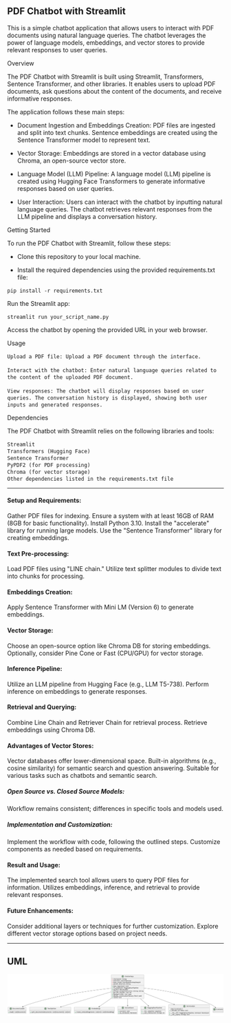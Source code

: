 ## PDF Chatbot with Streamlit

This is a simple chatbot application that allows users to interact with PDF documents using natural language queries. The chatbot leverages the power of language models, embeddings, and vector stores to provide relevant responses to user queries.

Overview

The PDF Chatbot with Streamlit is built using Streamlit, Transformers, Sentence Transformer, and other libraries. It enables users to upload PDF documents, ask questions about the content of the documents, and receive informative responses.

The application follows these main steps:

- Document Ingestion and Embeddings Creation: PDF files are ingested and split into text chunks. Sentence embeddings are created using the Sentence Transformer model to represent text.

- Vector Storage: Embeddings are stored in a vector database using Chroma, an open-source vector store.

- Language Model (LLM) Pipeline: A language model (LLM) pipeline is created using Hugging Face Transformers to generate informative responses based on user queries.

- User Interaction: Users can interact with the chatbot by inputting natural language queries. The chatbot retrieves relevant responses from the LLM pipeline and displays a conversation history.

Getting Started

To run the PDF Chatbot with Streamlit, follow these steps:

- Clone this repository to your local machine.

- Install the required dependencies using the provided requirements.txt file:

```commandline
pip install -r requirements.txt
```
Run the Streamlit app:
```
streamlit run your_script_name.py
```
Access the chatbot by opening the provided URL in your web browser.

Usage

    Upload a PDF file: Upload a PDF document through the interface.

    Interact with the chatbot: Enter natural language queries related to the content of the uploaded PDF document.

    View responses: The chatbot will display responses based on user queries. The conversation history is displayed, showing both user inputs and generated responses.

Dependencies

The PDF Chatbot with Streamlit relies on the following libraries and tools:

    Streamlit
    Transformers (Hugging Face)
    Sentence Transformer
    PyPDF2 (for PDF processing)
    Chroma (for vector storage)
    Other dependencies listed in the requirements.txt file
_________
#### Setup and Requirements:
Gather PDF files for indexing.
        Ensure a system with at least 16GB of RAM (8GB for basic functionality).
        Install Python 3.10.
        Install the "accelerate" library for running large models.
        Use the "Sentence Transformer" library for creating embeddings.

#### Text Pre-processing:
Load PDF files using "LINE chain."
        Utilize text splitter modules to divide text into chunks for processing.

#### Embeddings Creation:
Apply Sentence Transformer with Mini LM (Version 6) to generate embeddings.


#### Vector Storage:
Choose an open-source option like Chroma DB for storing embeddings.
        Optionally, consider Pine Cone or Fast (CPU/GPU) for vector storage.

#### Inference Pipeline:
Utilize an LLM pipeline from Hugging Face (e.g., LLM T5-738).
        Perform inference on embeddings to generate responses.

#### Retrieval and Querying:
Combine Line Chain and Retriever Chain for retrieval process.
        Retrieve embeddings using Chroma DB.

#### Advantages of Vector Stores:
Vector databases offer lower-dimensional space.
        Built-in algorithms (e.g., cosine similarity) for semantic search and question answering.
        Suitable for various tasks such as chatbots and semantic search.

##### Open Source vs. Closed Source Models:
Workflow remains consistent; differences in specific tools and models used.

##### Implementation and Customization:
Implement the workflow with code, following the outlined steps.
        Customize components as needed based on requirements.

#### Result and Usage:
The implemented search tool allows users to query PDF files for information.
    Utilizes embeddings, inference, and retrieval to provide relevant responses.

#### Future Enhancements:
Consider additional layers or techniques for further customization.
    Explore different vector storage options based on project needs.
__________

## UML

![img.png](img.png)
